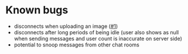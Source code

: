 Known bugs
===
- disconnects when uploading an image ([#1](../../issues/1))
- disconnects after long periods of being idle (user also shows as null when sending messages and user count is inaccurate on server side)
- potential to snoop messages from other chat rooms
